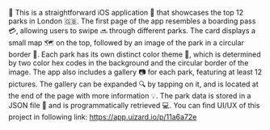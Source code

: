 🌳 This is a straightforward iOS application 📱 that showcases the top 12 parks in London 🇬🇧. The first page of the app resembles a boarding pass 💳, allowing users to swipe 🔜 through different parks. The card displays a small map 🗺️ on the top, followed by an image of the park in a circular border 🌳. Each park has its own distinct color theme 🎨, which is determined by two color hex codes in the background and the circular border of the image. The app also includes a gallery 📷 for each park, featuring at least 12 pictures. The gallery can be expanded 🔍 by tapping on it, and is located at the end of the page with more information 💡. The park data is stored in a JSON file 💾 and is programmatically retrieved 💻.
You can find UI/UX of this project in following link: https://app.uizard.io/p/11a6a72e
